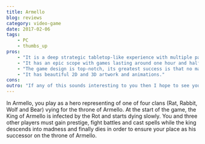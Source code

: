 ```yaml
---
title: Armello
blog: reviews
category: video-game
date: 2017-02-06
tags:
    - PC
    - thumbs_up
pros:
    - "It is a deep strategic tabletop-like experience with multiple paths to victory and interesting decisions throughout."
    - "It has an epic scope with games lasting around one hour and half with each turn being more exciting than the last and never leaving you bored."
    - "The game design is top-notch, its greatest success is that no matter how behind I am, I've never felt out of the game."
    - "It has beautiful 2D and 3D artwork and animations."
cons:
outro: "If any of this sounds interesting to you then I hope to see you in Armello."
---
```

In Armello, you play as a hero representing of one of four clans (Rat, Rabbit, Wolf and Bear) vying for the throne of Armello. At the start of the game, the King of Armello is infected by the Rot and starts dying slowly. You and three other players must gain prestige, fight battles and cast spells while the king descends into madness and finally dies in order to ensure your place as his successor on the throne of Armello.
